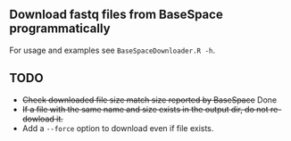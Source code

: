 ## Download fastq files from BaseSpace programmatically

For usage and examples see `BaseSpaceDownloader.R -h`.

## TODO

* ~~Check downloaded file size match size reported by BaseSpace~~ Done
* ~~If a file with the same name and size exists in the output dir, do not re-dowload it.~~ 
* Add a `--force` option to download even if file exists.

